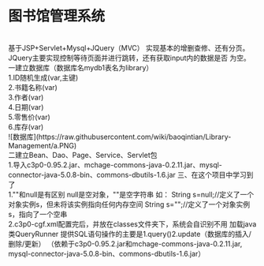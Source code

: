 图书馆管理系统
======
</br>
基于JSP+Servlet+Mysql+JQuery（MVC）
实现基本的增删查修、还有分页。</br>
JQuery主要实现控制等待页面并进行跳转，还有获取input内的数据是否
为空。</br>
一建立数据库（数据库名mydb1表名为library）
</br>
1.ID随机生成(var,主键)</br>
2.书籍名称(var)</br>
3.作者(var)</br>
4.日期(var)</br>
5.零售价(var)</br>
6.库存(var)</br>
![数据库](https://raw.githubusercontent.com/wiki/baoqintian/Library-Management/a.PNG)
</br>
二建立Bean、Dao、Page、Service、Servlet包
</br>
1.导入c3p0-0.95.2.jar、mchage-commons-java-0.2.11.jar、mysql-connector-java-5.0.8-bin、commons-dbutils-1.6.jar
三、在这个项目中学习到了
</br>
1.""和null是有区别
null是空对象，""是空字符串
如：
String s=null;//定义了一个对象实例s，但未将该实例指向任何内存空间
String s="";//定义了一个对象实例s，指向了一个空串</br>
2.c3p0-cgf.xml配置完后，并放在classes文件夹下，系统会自识别不用
加载java类QueryRunner 提供SQL语句操作的主要是1.query()2.update（数据库的插入/删除/更新）
（依赖于c3p0-0.95.2.jar和mchage-commons-java-0.2.11.jar,
mysql-connector-java-5.0.8-bin、commons-dbutils-1.6.jar）
